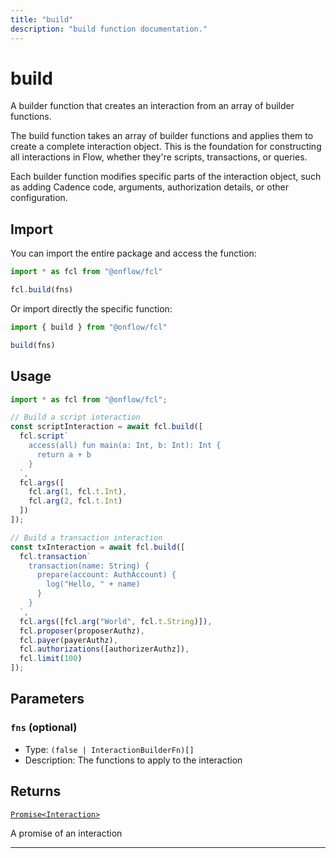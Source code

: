 ```yaml
---
title: "build"
description: "build function documentation."
---
```


<!-- THIS DOCUMENT IS AUTO-GENERATED FROM [onflow/fcl/../sdk/src/build/build.ts](https://github.com/onflow/fcl-js/tree/master/packages/fcl/../sdk/src/build/build.ts). DO NOT EDIT MANUALLY -->

# build

A builder function that creates an interaction from an array of builder functions.

The build function takes an array of builder functions and applies them to create a complete interaction object. This is the foundation for constructing all interactions in Flow, whether they're scripts, transactions, or queries.

Each builder function modifies specific parts of the interaction object, such as adding Cadence code, arguments, authorization details, or other configuration.

## Import

You can import the entire package and access the function:

```typescript
import * as fcl from "@onflow/fcl"

fcl.build(fns)
```

Or import directly the specific function:

```typescript
import { build } from "@onflow/fcl"

build(fns)
```

## Usage

```typescript
import * as fcl from "@onflow/fcl";

// Build a script interaction
const scriptInteraction = await fcl.build([
  fcl.script`
    access(all) fun main(a: Int, b: Int): Int {
      return a + b
    }
  `,
  fcl.args([
    fcl.arg(1, fcl.t.Int),
    fcl.arg(2, fcl.t.Int)
  ])
]);

// Build a transaction interaction
const txInteraction = await fcl.build([
  fcl.transaction`
    transaction(name: String) {
      prepare(account: AuthAccount) {
        log("Hello, " + name)
      }
    }
  `,
  fcl.args([fcl.arg("World", fcl.t.String)]),
  fcl.proposer(proposerAuthz),
  fcl.payer(payerAuthz),
  fcl.authorizations([authorizerAuthz]),
  fcl.limit(100)
]);
```

## Parameters

### `fns` (optional)


- Type: `(false | InteractionBuilderFn)[]`
- Description: The functions to apply to the interaction


## Returns

[`Promise<Interaction>`](../types#interaction)


A promise of an interaction

---